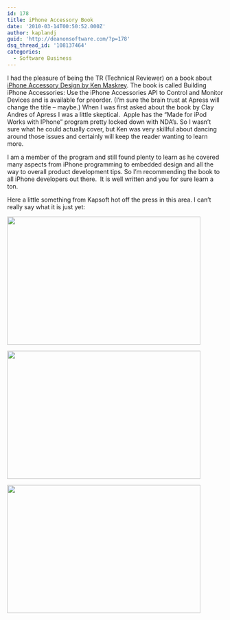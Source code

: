 ```yaml
---
id: 178
title: iPhone Accessory Book
date: '2010-03-14T00:50:52.000Z'
author: kaplandj
guid: 'http://deanonsoftware.com/?p=178'
dsq_thread_id: '108137464'
categories:
  - Software Business
---
```

I had the pleasure of being the TR (Technical Reviewer) on a book about [iPhone Accessory Design by Ken Maskrey](http://www.amazon.com/Building-iPhone-OS-Accessories-Control/dp/1430229314/ref=sr_1_2?ie=UTF8&s=books&qid=1268750543&sr=8-2). The book is called Building iPhone Accessories: Use the iPhone Accessories API to Control and Monitor Devices and is available for preorder. (I’m sure the brain trust at Apress will change the title – maybe.) When I was first asked about the book by Clay Andres of Apress I was a little skeptical.  Apple has the “Made for iPod Works with IPhone” program pretty locked down with NDA’s. So I wasn’t sure what he could actually cover, but Ken was very skillful about dancing around those issues and certainly will keep the reader wanting to learn more.

I am a member of the program and still found plenty to learn as he covered many aspects from iPhone programming to embedded design and all the way to overall product development tips. So I’m recommending the book to all iPhone developers out there.  It is well written and you for sure learn a ton.

Here a little something from Kapsoft hot off the press in this area. I can’t really say what it is just yet:

[<img class="alignnone size-large wp-image-181" title="DSC_0169" src="http://deanonsoftware.com/wp-content/uploads/2010/03/DSC_0169-1024x680.jpg" alt="" width="450" height="298" srcset="http://deanonsoftware.com/wp-content/uploads/2010/03/DSC_0169-1024x680.jpg 1024w, http://deanonsoftware.com/wp-content/uploads/2010/03/DSC_0169-300x199.jpg 300w" sizes="(max-width: 450px) 100vw, 450px" />](http://deanonsoftware.com/wp-content/uploads/2010/03/DSC_0169.jpg)

[<img class="alignnone size-large wp-image-182" title="DSC_0175" src="http://deanonsoftware.com/wp-content/uploads/2010/03/DSC_0175-1024x680.jpg" alt="" width="450" height="298" srcset="http://deanonsoftware.com/wp-content/uploads/2010/03/DSC_0175-1024x680.jpg 1024w, http://deanonsoftware.com/wp-content/uploads/2010/03/DSC_0175-300x199.jpg 300w" sizes="(max-width: 450px) 100vw, 450px" />](http://deanonsoftware.com/wp-content/uploads/2010/03/DSC_0175.jpg)

[<img class="alignnone size-large wp-image-183" title="DSC_0181" src="http://deanonsoftware.com/wp-content/uploads/2010/03/DSC_0181-1024x680.jpg" alt="" width="450" height="298" srcset="http://deanonsoftware.com/wp-content/uploads/2010/03/DSC_0181-1024x680.jpg 1024w, http://deanonsoftware.com/wp-content/uploads/2010/03/DSC_0181-300x199.jpg 300w" sizes="(max-width: 450px) 100vw, 450px" />](http://deanonsoftware.com/wp-content/uploads/2010/03/DSC_0181.jpg)
